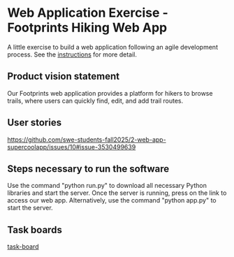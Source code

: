 # Web Application Exercise - Footprints Hiking Web App

A little exercise to build a web application following an agile development process. See the [instructions](instructions.md) for more detail.

## Product vision statement

Our Footprints web application provides a platform for hikers to browse trails, where users can quickly find, edit, and add trail routes. 

## User stories

https://github.com/swe-students-fall2025/2-web-app-supercoolapp/issues/10#issue-3530499639

## Steps necessary to run the software

Use the command "python run.py" to download all necessary Python libraries and start the server. Once the server is running, press on the link to access our web app.
Alternatively, use the command "python app.py" to start the server. 

## Task boards

[task-board](https://github.com/orgs/swe-students-fall2025/projects/16) 
